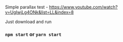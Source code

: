 Simple parallax test - https://www.youtube.com/watch?v=UgIwjLg4ONk&list=LL&index=8


Just download and run

### `npm start` or `yarn start`
